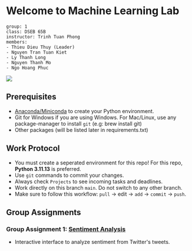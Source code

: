 # Welcome to Machine Learning Lab

```
group: 1
class: DSEB 65B
instructor: Trinh Tuan Phong
members:
- Thieu Dieu Thuy (Leader)
- Nguyen Tran Tuan Kiet
- Ly Thanh Long
- Nguyen Thanh Mo
- Ngo Hoang Phuc
```
<img src="https://media.giphy.com/media/v1.Y2lkPTc5MGI3NjExbmF2YjRkNng0aXNxcmdpNmQ2OGsxN3pnejA5dGNtb25ibW1uc2pseSZlcD12MV9naWZzX3NlYXJjaCZjdD1n/7kn27lnYSAE9O/giphy.gif">

## Prerequisites
- [Anaconda/Miniconda](https://www.anaconda.com/download) to create your Python environment. 
- Git for Windows if you are using Windows. For Mac/Linux, use any package-manager to install `git` (e.g: brew install git)
- Other packages (will be listed later in requirements.txt)

## Work Protocol
- You must create a seperated environment for this repo! For this repo, **Python 3.11.13** is preferred.
- Use `git` commands to commit your changes. 
- Always check `Projects` to see incoming tasks and deadlines.
- Work directly on this branch `main`. Do not switch to any other branch.
- Make sure to follow this workflow: `pull` -> edit  -> `add` -> `commit` -> `push`.
## Group Assignments
### Group Assignment 1: [Sentiment Analysis](https://drive.google.com/file/d/11RxTukdQlI3vEg4vMixkn7epLKfuDhd6/view)
- Interactive interface to analyze sentiment from Twitter's tweets.



